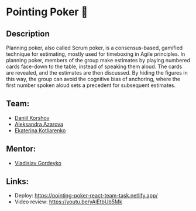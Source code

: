 # Pointing Poker 🤝

## Description

Planning poker, also called Scrum poker, is a consensus-based, gamified technique for estimating, mostly used for timeboxing in Agile principles. In planning poker, members of the group make estimates by playing numbered cards face-down to the table, instead of speaking them aloud. The cards are revealed, and the estimates are then discussed. By hiding the figures in this way, the group can avoid the cognitive bias of anchoring, where the first number spoken aloud sets a precedent for subsequent estimates.

## Team:

 - [Daniil Korshov][daniel-ki]
 - [Aleksandra Azarova][foggylight]
 - [Ekaterina Kotliarenko][kagerka]

## Mentor:

 - [Vladislav Gordeyko][vladislavgordeyko]

## Links:

 - Deploy: https://pointing-poker-react-team-task.netlify.app/
 - Video review: https://youtu.be/yAlEtbUb5Mk


 [kagerka]: https://github.com/kagerka
 [daniel-ki]: https://github.com/daniel-ki
 [foggylight]: https://github.com/foggylight
 [vladislavgordeyko]: https://github.com/vladislavgordeyko
